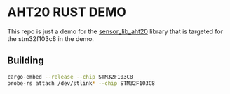 # AHT20 RUST DEMO

This repo is just a demo for the [sensor_lib_aht20](https://github.com/jake-g00dwin/sensor_lib_aht20) library that is targeted 
for the stm32f103c8 in the demo.

## Building

```sh
cargo-embed --release --chip STM32F103C8
probe-rs attach /dev/stlink* --chip STM32F103C8
```


